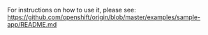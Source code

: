 
For instructions on how to use it, please see: https://github.com/openshift/origin/blob/master/examples/sample-app/README.md
